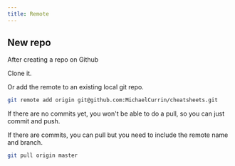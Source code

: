 ```yaml
---
title: Remote
---
```


## New repo

After creating a repo on Github

Clone it.

Or add the remote to an existing local git repo.

```sh
git remote add origin git@github.com:MichaelCurrin/cheatsheets.git
```

If there are no commits yet, you won't be able to do  a pull, so you can just commit and push.

If there are commits, you can pull but you need to include the remote name and branch.

```sh
git pull origin master
```
